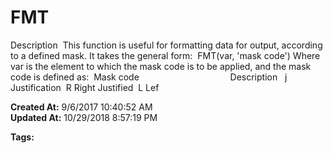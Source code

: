 # FMT

Description  This function is useful for formatting data for output, according to a defined mask. It takes the general form:  FMT(var, 'mask code') Where var is the element to which the mask code is to be applied, and the mask code is defined as:  Mask code                                     Description   j   Justification  R Right Justified  L Lef  

**Created At:** 9/6/2017 10:40:52 AM  
**Updated At:** 10/29/2018 8:57:19 PM  

**Tags:**
<badge text='text formatting' vertical='middle' />
